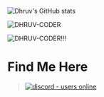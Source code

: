 ![Dhruv's GitHub stats](https://github-readme-stats.vercel.app/api?username=DHRUV-CODER&show_icons=true&theme=one-dark)

<p><img align="center" src="https://github-readme-streak-stats.herokuapp.com/?user=DHRUV-CODER&theme=one-dark" alt="DHRUV-CODER" /></p>

<p><img align="center" src="https://github-readme-stats.vercel.app/api/top-langs/?username=DHRUV-CODER&theme=one-dark" alt="DHRUV-CODER!!!" /></p>


# Find Me Here 
> </p>
> <p align="left">
> <a href="https://discord.gg/j2NeBaCWYy">
> <img src="https://img.shields.io/discord/790595270438027295?style=for-the-badge" alt="discord - users online" />
> </a>
> </p>


